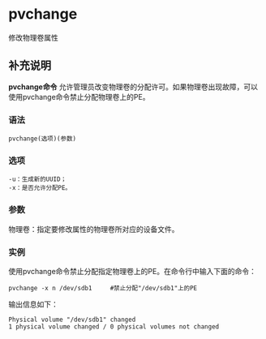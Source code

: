 pvchange
===

修改物理卷属性

## 补充说明

**pvchange命令** 允许管理员改变物理卷的分配许可。如果物理卷出现故障，可以使用pvchange命令禁止分配物理卷上的PE。

### 语法

```
pvchange(选项)(参数)
```

### 选项

```
-u：生成新的UUID；
-x：是否允许分配PE。
```

### 参数

物理卷：指定要修改属性的物理卷所对应的设备文件。

### 实例

使用pvchange命令禁止分配指定物理卷上的PE。在命令行中输入下面的命令：

```
pvchange -x n /dev/sdb1     #禁止分配"/dev/sdb1"上的PE
```

输出信息如下：

```
Physical volume "/dev/sdb1" changed  
1 physical volume changed / 0 physical volumes not changed
```


